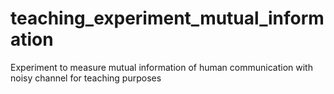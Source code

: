 # teaching_experiment_mutual_information
Experiment to measure mutual information of human communication with noisy channel for teaching purposes
